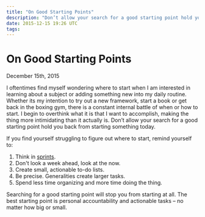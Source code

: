 ```yaml
---
title: "On Good Starting Points"
description: "Don’t allow your search for a good starting point hold you back from starting something today."
date: 2015-12-15 19:26 UTC
tags:
---
```


# On Good Starting Points
<time>December 15th, 2015</time>

I oftentimes find myself wondering where to start when I am interested in learning about a subject or adding something new into my daily routine. Whether its my intention to try out a new framework, start a book or get back in the boxing gym, there is a constant internal battle of when or how to start. I begin to overthink what it is that I want to accomplish, making the thing more intimidating than it actually is. Don’t allow your search for a good starting point hold you back from starting something today.

If you find yourself struggling to figure out where to start, remind yourself to:

1. Think in [sprints](http://www.gv.com/sprint/).
1. Don't look a week ahead, look at the now.
1. Create small, actionable to-do lists.
1. Be precise. Generalities create larger tasks.
1. Spend less time organizing and more time doing the thing.

Searching for a good starting point will stop you from starting at all. The best starting point is personal accountability and actionable tasks – no matter how big or small.